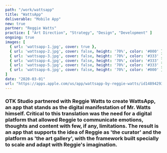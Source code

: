 ```yaml
---
path: "/work/wattsapp"
title: "WattsApp"
deliverable: "Mobile App"
new: true
partner: "Reggie Watts"
practice: [ "Art Direction", "Strategy", "Design", "Development" ]
ongoing: true
images: [
  { url: 'wattsapp-1.jpg', cover: true },
  { url: 'wattsapp-2.jpg', cover: false, height: '70%', color: '#000' },
  { url: 'wattsapp-3.jpg', cover: false, height: '70%', color: '#333' },
  { url: 'wattsapp-4.jpg', cover: false, height: '70%', color: '#333' },
  { url: 'wattsapp-5.jpg', cover: false, height: '70%', color: '#333' },
  { url: 'wattsapp-6.jpg', cover: false, height: '70%', color: '#000' },
]
date: "2020-03-01"
url: "https://apps.apple.com/us/app/wattsapp-by-reggie-watts/id1489429381?ls=1"
---
```


### OTK Studio partnered with Reggie Watts to create WattsApp, an app that stands as the digital manifestation of Mr. Watts himself. Critical to this translation was the need for a digital platform that allowed Reggie to communicate emotions, thoughts and content with few, if any, limitations. The result is an app that supports the idea of Reggie as 'the curator' and the platform as 'the art gallery', with the framework built specially to scale and adapt with Reggie's imagination.